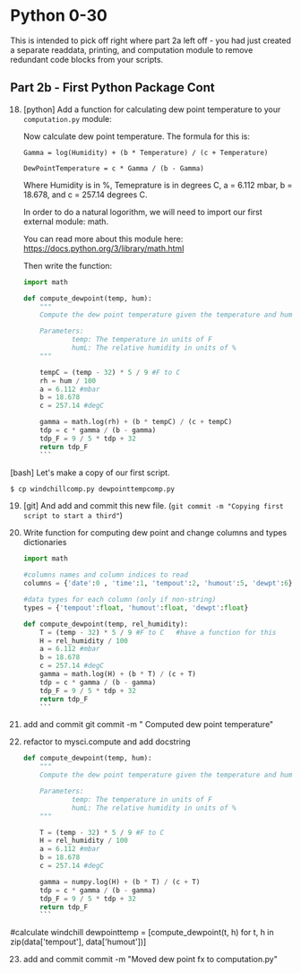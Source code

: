 Python 0-30
===========

This is intended to pick off right where part 2a left off - 
you had just created a separate readdata, printing, and computation module to remove redundant code blocks from your scripts.

Part 2b - First Python Package Cont
--------------------------------------

18. [python] Add a function for calculating dew point temperature to your `computation.py` module:

    Now calculate dew point temperature. The formula for this is:
    
        Gamma = log(Humidity) + (b * Temperature) / (c + Temperature)
    
        DewPointTemperature = c * Gamma / (b - Gamma)

    Where Humidity is in %, Temeprature is in degrees C, a = 6.112 mbar, b = 18.678, and c = 257.14 degrees C.

    In order to do a natural logorithm, we will need to import our first external module: math.
    
    You can read more about this module here:
    https://docs.python.org/3/library/math.html

    Then write the function:
    
    ```python
    import math

    def compute_dewpoint(temp, hum):
        """
        Compute the dew point temperature given the temperature and humidity

        Parameters:
                temp: The temperature in units of F
                humL: The relative humidity in units of %
        """

        tempC = (temp - 32) * 5 / 9 #F to C
        rh = hum / 100
        a = 6.112 #mbar
        b = 18.678
        c = 257.14 #degC

        gamma = math.log(rh) + (b * tempC) / (c + tempC)
        tdp = c * gamma / (b - gamma)
        tdp_F = 9 / 5 * tdp + 32
        return tdp_F
        ```


[bash] Let's make a copy of our first script.
   
   ```bash
   $ cp windchillcomp.py dewpointtempcomp.py
   ```

19. [git] And add and commit this new file.
   (`git commit -m "Copying first script to start a third"`)

20. Write function for computing dew point and change columns and types dictionaries 
    ```python
    import math
    
    #columns names and column indices to read
    columns = {'date':0 , 'time':1, 'tempout':2, 'humout':5, 'dewpt':6}

    #data types for each column (only if non-string)
    types = {'tempout':float, 'humout':float, 'dewpt':float}

    def compute_dewpoint(temp, rel_humidity):
        T = (temp - 32) * 5 / 9 #F to C   #have a function for this
        H = rel_humidity / 100
        a = 6.112 #mbar
        b = 18.678
        c = 257.14 #degC
        gamma = math.log(H) + (b * T) / (c + T)
        tdp = c * gamma / (b - gamma)
        tdp_F = 9 / 5 * tdp + 32
        return tdp_F
        ```

21. add and commit
    git commit -m "  Computed dew point temperature"

22. refactor to mysci.compute and add docstring
    
    ```python
    def compute_dewpoint(temp, hum):
        """
        Compute the dew point temperature given the temperature and humidity

        Parameters:
                temp: The temperature in units of F
                humL: The relative humidity in units of %
        """

        T = (temp - 32) * 5 / 9 #F to C
        H = rel_humidity / 100
        a = 6.112 #mbar
        b = 18.678
        c = 257.14 #degC

        gamma = numpy.log(H) + (b * T) / (c + T)
        tdp = c * gamma / (b - gamma)
        tdp_F = 9 / 5 * tdp + 32
        return tdp_F
        ```

#calculate windchill
dewpointtemp = [compute_dewpoint(t, h) for t, h in zip(data['tempout'], data['humout'])]

23. add and commit
    commit -m "Moved dew point fx to computation.py"

